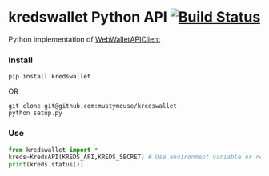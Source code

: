 # kredswallet Python API [![Build Status](https://travis-ci.org/MustyMouse/kredswallet.svg?branch=master)](https://travis-ci.org/MustyMouse/kredswallet)
Python implementation of [WebWalletAPIClient](https://kredswallet.com/wallet/apidocs)

### Install
`pip install kredswallet`  

OR  

```
git clone git@github.com:mustymouse/kredswallet
python setup.py
```

### Use
```python
from kredswallet import *
kreds=KredsAPI(KREDS_API,KREDS_SECRET) # Use environment variable or replace with your key and secret
print(kreds.status())
```
